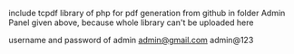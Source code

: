 include tcpdf library of php for pdf generation from github in folder Admin Panel given above,
because whole library can't be uploaded here

username and password of admin
admin@gmail.com
admin@123
